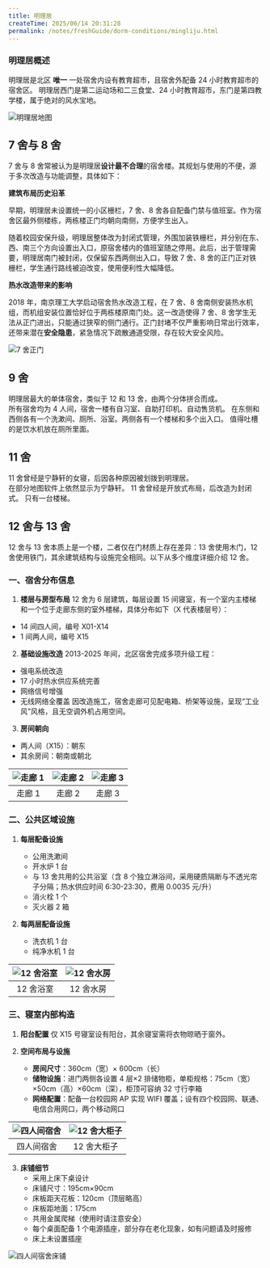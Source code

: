 ```yaml
---
title: 明理居
createTime: 2025/06/14 20:31:28
permalink: /notes/freshGuide/dorm-conditions/mingliju.html
---
```


### 明理居概述

明理居是北区 **唯一** 一处宿舍内设有教育超市，且宿舍外配备 24 小时教育超市的宿舍区。
明理居西门是第二运动场和二三食堂、24 小时教育超市，东门是第四教学楼，属于绝对的风水宝地。

![明理居地图](static/MLJ_MAP.jpg)

## 7 舍与 8 舍

7 舍与 8 舍常被认为是明理居**设计最不合理**的宿舍楼。其规划与使用的不便，源于多次改造与功能调整，具体如下：

**建筑布局历史沿革**

早期，明理居未设置统一的小区栅栏，7 舍、8 舍各自配备门禁与值班室。作为宿舍区最外侧楼栋，两栋楼正门均朝向南侧，方便学生出入。

随着校园安保升级，明理居整体改为封闭式管理，外围加装铁栅栏，并分别在东、西、南三个方向设置出入口，原宿舍楼内的值班室随之停用。此后，出于管理需要，明理居南门被封闭，仅保留东西两侧出入口，导致 7 舍、8 舍的正门正对铁栅栏，学生通行路线被迫改变，使用便利性大幅降低。

**热水改造带来的影响**

2018 年，南京理工大学启动宿舍热水改造工程，在 7 舍、8 舍南侧安装热水机组，而机组安装位置恰好位于两栋楼原南门处。这一改造使得 7 舍、8 舍学生无法从正门进出，只能通过狭窄的侧门通行。正门封堵不仅严重影响日常出行效率，还带来潜在**安全隐患**，紧急情况下疏散通道受限，存在较大安全风险。

![7 舍正门](static/MLJ_7_GATE.jpg)

## 9 舍

明理居最大的单体宿舍，类似于 12 和 13 舍，由两个分体拼合而成。  
所有宿舍均为 4 人间，宿舍一楼有自习室、自助打印机、自动售货机。
在东侧和西侧各有一个洗漱间、厕所、浴室。两侧各有一个楼梯和多个出入口。
值得吐槽的是饮水机放在厕所里面。

## 11 舍

11 舍曾经是宁静轩的女寝，后因各种原因被划拨到明理居。  
在部分地图软件上依然显示为宁静轩。
11 舍曾经是开放式布局，后改造为封闭式。
只有一台楼梯。

## 12 舍与 13 舍

12 舍与 13 舍本质上是一个楼，二者仅在门材质上存在差异：13 舍使用木门，12 舍使用铁门，其余建筑结构与设施完全相同。以下从多个维度详细介绍 12 舍。

### 一、宿舍分布信息

1. **楼层与房型布局**
12 舍为 6 层建筑，每层设置 15 间寝室，有一个室内主楼梯和一个位于走廊东侧的室外楼梯，具体分布如下（X 代表楼层号）：

- 14 间四人间，编号 X01-X14
- 1 间两人间，编号 X15

2. **基础设施改造**
2013-2025 年间，北区宿舍完成多项升级工程：

- 强电系统改造
- 17 小时热水供应系统完善
- 网络信号增强
- 无线网络全覆盖
因改造施工，宿舍走廊可见配电箱、桥架等设施，呈现“工业风”风格，且无空调外机占用空间。

3. **房间朝向**

- 两人间（X15）：朝东
- 其余房间：朝南或朝北
  
| ![走廊 1](static/MLJ_12__ZL%20(1).webp) | ![走廊 2](static/MLJ_12__ZL%20(2).webp) | ![走廊 3](static/MLJ_12__ZL%20(3).webp) |
|:---:|:---:|:---:|
| 走廊 1 | 走廊 2 | 走廊 3 |

### 二、公共区域设施

1. **每层配备设施**
    - 公用洗漱间
    - 开水炉 1 台
    - 与 13 舍共用的公共浴室（含 8 个独立淋浴间，采用硬质隔断与不透光帘子分隔；热水供应时间 6:30-23:30，费用 0.0035 元/升）
    - 消火栓 1 个
    - 灭火器 2 箱

2. **每两层配备设施**
    - 洗衣机 1 台
    - 纯净水机 1 台

| ![12 舍浴室](static/MLJ_12_Showerroom.webp) | ![12 舍水房](static/MLJ_12_SF1.webp) |
|:-:|:-:|
|12 舍浴室|12 舍水房|

### 三、寝室内部构造

1. **阳台配置**
仅 X15 号寝室设有阳台，其余寝室需将衣物晾晒于窗外。

2. **空间布局与设施**
   - **房间尺寸**：360cm（宽）× 600cm（长）
   - **储物设施**：进门两侧各设置 4 层×2 排储物柜，单柜规格：75cm（宽）×50cm（高）×60cm（深），柜顶可容纳 32 寸行李箱
   - **网络配置**：配备一台校园网 AP 实现 WIFI 覆盖；设有四个校园网、联通、电信合用网口，两个移动网口

| ![四人间宿舍](static/MLG_12_4_1_compress.webp) | ![12 舍大柜子](static/MLG_12_4_2.webp) |
|:-:|:-:|
| 四人间宿舍 | 12 舍大柜子 |

3. **床铺细节**
   - 采用上床下桌设计
   - 床铺尺寸：195cm×90cm
   - 床板距天花板：120cm（顶层略高）
   - 床板距地面：175cm
   - 共用金属爬梯（使用时请注意安全）
   - 每个桌面配备 1 个电源插座，部分存在老化现象，如有问题请及时报修
   - 床上未设置插座

![四人间宿舍床铺](static/MLG_12_1.webp)
